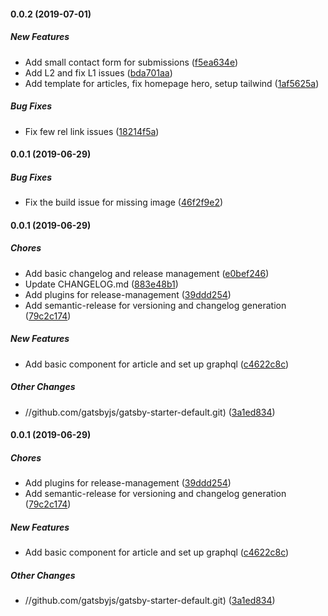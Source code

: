 #### 0.0.2 (2019-07-01)

##### New Features

* Add small contact form for submissions ([f5ea634e](https://github.com/gatsbyjs/gatsby-starter-default/commit/f5ea634e9e119115d6d6cc703cc55987cbd787a3))
* Add L2 and fix L1 issues ([bda701aa](https://github.com/gatsbyjs/gatsby-starter-default/commit/bda701aa2b6801bc4161a47490ae69445ea392cc))
* Add template for articles, fix homepage hero, setup tailwind ([1af5625a](https://github.com/gatsbyjs/gatsby-starter-default/commit/1af5625a977315907cd1dfef7493e1464e1a04da))

##### Bug Fixes

* Fix few rel link issues ([18214f5a](https://github.com/gatsbyjs/gatsby-starter-default/commit/18214f5a44d01bb9427648d4d0c915b407f4662c))

#### 0.0.1 (2019-06-29)

##### Bug Fixes

* Fix the build issue for missing image ([46f2f9e2](https://github.com/gatsbyjs/gatsby-starter-default/commit/46f2f9e2774e61d09241b7d5e85175d1bb7e83ac))

#### 0.0.1 (2019-06-29)

##### Chores

* Add basic changelog and release management ([e0bef246](https://github.com/gatsbyjs/gatsby-starter-default/commit/e0bef24627db42318a650c6a358ac69901f1e0da))
* Update CHANGELOG.md ([883e48b1](https://github.com/gatsbyjs/gatsby-starter-default/commit/883e48b1e0a656c5e5bf1c4c632b8f09a706bfab))
* Add plugins for release-management ([39ddd254](https://github.com/gatsbyjs/gatsby-starter-default/commit/39ddd2549ec352fcdf6033949c956f4189073629))
* Add semantic-release for versioning and changelog generation ([79c2c174](https://github.com/gatsbyjs/gatsby-starter-default/commit/79c2c174b4d3f2ec28c684bac3d1b6ebfd7abc29))

##### New Features

* Add basic component for article and set up graphql ([c4622c8c](https://github.com/gatsbyjs/gatsby-starter-default/commit/c4622c8ce69544c7c8f2bb6fc473ab9b822eee13))

##### Other Changes

* //github.com/gatsbyjs/gatsby-starter-default.git) ([3a1ed834](https://github.com/gatsbyjs/gatsby-starter-default/commit/3a1ed834ced7e575b933d1b3da0f475c5822a55f))

#### 0.0.1 (2019-06-29)

##### Chores

* Add plugins for release-management ([39ddd254](https://github.com/gatsbyjs/gatsby-starter-default/commit/39ddd2549ec352fcdf6033949c956f4189073629))
* Add semantic-release for versioning and changelog generation ([79c2c174](https://github.com/gatsbyjs/gatsby-starter-default/commit/79c2c174b4d3f2ec28c684bac3d1b6ebfd7abc29))

##### New Features

* Add basic component for article and set up graphql ([c4622c8c](https://github.com/gatsbyjs/gatsby-starter-default/commit/c4622c8ce69544c7c8f2bb6fc473ab9b822eee13))

##### Other Changes

* //github.com/gatsbyjs/gatsby-starter-default.git) ([3a1ed834](https://github.com/gatsbyjs/gatsby-starter-default/commit/3a1ed834ced7e575b933d1b3da0f475c5822a55f))

